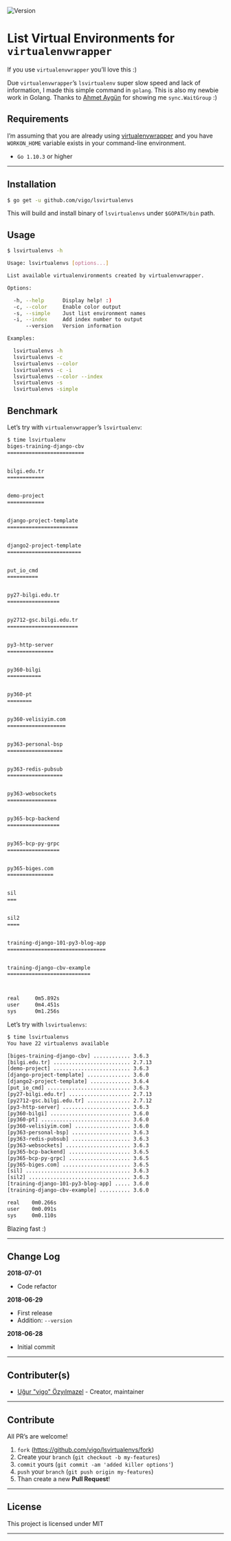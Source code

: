 ![Version](https://img.shields.io/badge/version-0.1.1-yellow.svg)

# List Virtual Environments for `virtualenvwrapper`

If you use `virtualenvwrapper` you’ll love this :)

Due `virtualenvwrapper`’s `lsvirtualenv` super slow speed and lack of information,
I made this simple command in `golang`. This is also my newbie work in Golang.
Thanks to [Ahmet Aygün](https://github.com/ahmet) for showing me `sync.WaitGroup` :)

## Requirements

I’m assuming that you are already using [virtualenvwrapper](https://virtualenvwrapper.readthedocs.io/en/latest/)
and you have `WORKON_HOME` variable exists in your command-line environment.

- `Go 1.10.3` or higher

---

## Installation

```bash
$ go get -u github.com/vigo/lsvirtualenvs

```

This will build and install binary of `lsvirtualenvs` under `$GOPATH/bin` path.

## Usage

```bash
$ lsvirtualenvs -h

Usage: lsvirtualenvs [options...]

List available virtualenvironments created by virtualenvwrapper.

Options:

  -h, --help      Display help! :)
  -c, --color     Enable color output
  -s, --simple    Just list environment names
  -i, --index     Add index number to output
      --version   Version information

Examples:

  lsvirtualenvs -h
  lsvirtualenvs -c
  lsvirtualenvs --color
  lsvirtualenvs -c -i
  lsvirtualenvs --color --index
  lsvirtualenvs -s
  lsvirtualenvs -simple

```

## Benchmark

Let’s try with `virtualenvwrapper`’s `lsvirtualenv`:

```bash
$ time lsvirtualenv 
biges-training-django-cbv
=========================


bilgi.edu.tr
============


demo-project
============


django-project-template
=======================


django2-project-template
========================


put_io_cmd
==========


py27-bilgi.edu.tr
=================


py2712-gsc.bilgi.edu.tr
=======================


py3-http-server
===============


py360-bilgi
===========


py360-pt
========


py360-velisiyim.com
===================


py363-personal-bsp
==================


py363-redis-pubsub
==================


py363-websockets
================


py365-bcp-backend
=================


py365-bcp-py-grpc
=================


py365-biges.com
===============


sil
===


sil2
====


training-django-101-py3-blog-app
================================


training-django-cbv-example
===========================



real     0m5.892s
user     0m4.451s
sys      0m1.256s

```

Let’s try with `lsvirtualenvs`:

```bash
$ time lsvirtualenvs
You have 22 virtualenvs available

[biges-training-django-cbv] ............ 3.6.3
[bilgi.edu.tr] ......................... 2.7.13
[demo-project] ......................... 3.6.3
[django-project-template] .............. 3.6.0
[django2-project-template] ............. 3.6.4
[put_io_cmd] ........................... 3.6.3
[py27-bilgi.edu.tr] .................... 2.7.13
[py2712-gsc.bilgi.edu.tr] .............. 2.7.12
[py3-http-server] ...................... 3.6.3
[py360-bilgi] .......................... 3.6.0
[py360-pt] ............................. 3.6.0
[py360-velisiyim.com] .................. 3.6.0
[py363-personal-bsp] ................... 3.6.3
[py363-redis-pubsub] ................... 3.6.3
[py363-websockets] ..................... 3.6.3
[py365-bcp-backend] .................... 3.6.5
[py365-bcp-py-grpc] .................... 3.6.5
[py365-biges.com] ...................... 3.6.5
[sil] .................................. 3.6.3
[sil2] ................................. 3.6.3
[training-django-101-py3-blog-app] ..... 3.6.0
[training-django-cbv-example] .......... 3.6.0

real    0m0.266s
user    0m0.091s
sys     0m0.110s

```

Blazing fast :)

---

## Change Log

**2018-07-01**

* Code refactor

**2018-06-29**

* First release
* Addition: `--version`

**2018-06-28**

* Initial commit

---

## Contributer(s)

* [Uğur "vigo" Özyılmazel](https://github.com/vigo) - Creator, maintainer

---

## Contribute

All PR’s are welcome!

1. `fork` (https://github.com/vigo/lsvirtualenvs/fork)
1. Create your `branch` (`git checkout -b my-features`)
1. `commit` yours (`git commit -am 'added killer options'`)
1. `push` your `branch` (`git push origin my-features`)
1. Than create a new **Pull Request**!

---

## License

This project is licensed under MIT

---

